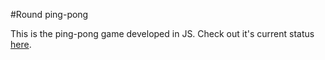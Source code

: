 #Round ping-pong

This is the ping-pong game developed in JS.
Check out it's current status [here](http://rawgit.com/gnithin/round-ping-pong/master/index.html).
